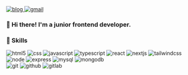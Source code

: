 <div>
  <a href="https://blog.cheolhwi.com/blog" _blank title="블로그 보러가기">
    <img src="https://img.shields.io/badge/Blog-%2347A248?style=flat&logo=GitHub%20Sponsors&labelColor=%23ffffff" alt="blog" />
  </a>
  <a href='mailto:kcjfgnl9205@gmail.com' _blank title="메일 보내기">
    <img src="https://img.shields.io/badge/kcjfgnl9205%40gmail.com-%23EA4335?style=flat&logo=gmail&labelColor=%23ffffff" alt="gmail" />
  </a>
</div>


### 👋 Hi there! I'm a junior frontend developer.



### 💪 Skills
<div>
  <img src="https://img.shields.io/badge/HTML5-%23E34F26?style=flat&logo=html5&labelColor=%23ffffff" alt="html5" />
  <img src="https://img.shields.io/badge/CSS-%231572B6?style=flat&logo=CSS3&labelColor=%231572B6" alt="css" />
  <img src="https://img.shields.io/badge/JavaScript-%23F7DF1E?style=flat&logo=javascript&labelColor=%23ffffff" alt="javascript" />
  <img src="https://img.shields.io/badge/TypeScript-%233178C6?style=flat&logo=TypeScript&labelColor=%23ffffff" alt="typescript" />
  <img src="https://img.shields.io/badge/React-%2361DAFB?style=flat&logo=React&labelColor=%23ffffff" alt="react" />
  <img src="https://img.shields.io/badge/NextJS-%23000000?style=flat&logo=nextdotjs&labelColor=%23000000" alt="nextjs" />
  <img src="https://img.shields.io/badge/TailwindCSS-%2306B6D4?style=flat&logo=tailwindcss&labelColor=%23ffffff" alt="tailwindcss" />
</div>
<div>
  <img src="https://img.shields.io/badge/NodeJS-%23339933?style=flat&logo=nodedotjs&labelColor=%23ffffff" alt="node" />
  <img src="https://img.shields.io/badge/express-%23000000?style=flat&logo=express&labelColor=%23000000" alt="express" />    
  <img src="https://img.shields.io/badge/MySQL-%234479A1?style=flat&logo=MySQL&labelColor=%23ffffff" alt="mysql" />
  <img src="https://img.shields.io/badge/mongodb-%2347A248?style=flat&logo=mongodb&labelColor=%23ffffff" alt="mongodb" />
</div>
<div>
  <img src="https://img.shields.io/badge/Git-%23F05032?style=flat&logo=git&labelColor=%23ffffff" alt="git" />
  <img src="https://img.shields.io/badge/GitHub-%23181717?style=flat&logo=github&labelColor=%23181717" alt="github" />
  <img src="https://img.shields.io/badge/GitLab-%23FC6D26?style=flat&logo=gitlab&labelColor=%23ffffff" alt="gitlab" />
</div>



<!--
**kcjfgnl9205/kcjfgnl9205** is a ✨ _special_ ✨ repository because its `README.md` (this file) appears on your GitHub profile.

Here are some ideas to get you started:

- 🔭 I’m currently working on ...
- 🌱 I’m currently learning ...
- 👯 I’m looking to collaborate on ...
- 🤔 I’m looking for help with ...
- 💬 Ask me about ...
- 📫 How to reach me: ...
- 😄 Pronouns: ...
- ⚡ Fun fact: ...
-->
